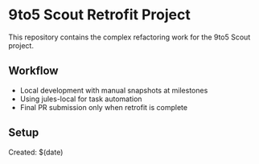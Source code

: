 # 9to5 Scout Retrofit Project

This repository contains the complex refactoring work for the 9to5 Scout project.

## Workflow
- Local development with manual snapshots at milestones
- Using jules-local for task automation
- Final PR submission only when retrofit is complete

## Setup
Created: $(date)

